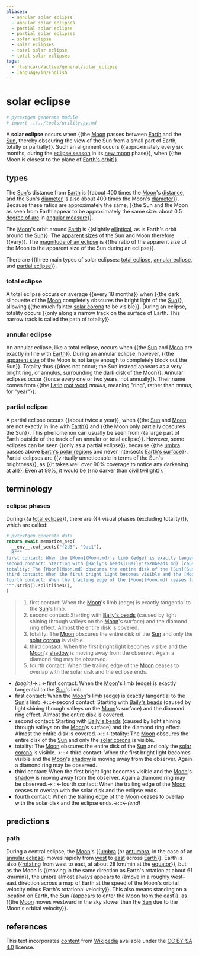 ```yaml
---
aliases:
  - annular solar eclipse
  - annular solar eclipses
  - partial solar eclipse
  - partial solar eclipses
  - solar eclipse
  - solar eclipses
  - total solar eclipse
  - total solar eclipses
tags:
  - flashcard/active/general/solar_eclipse
  - language/in/English
---
```


# solar eclipse

```Python
# pytextgen generate module
# import ../../tools/utility.py.md
```

A __solar eclipse__ occurs when {{the [Moon](Moon.md) passes between [Earth](Earth.md) and the [Sun](Sun.md), thereby obscuring the view of the Sun from a small part of Earth, totally or partially}}. Such an alignment occurs {{approximately every six months, during the [eclipse season](eclipsee%20season.md) in its [new moon](new%20moon.md) phase}}, when {{the Moon is closest to the plane of [Earth's orbit](Earth's%20orbit.md)}}. <!--SR:!2024-08-25,35,270!2024-09-24,59,310!2024-09-23,58,310-->

## types

The [Sun](Sun.md)'s distance from [Earth](Earth.md) is {{about 400 times the [Moon](Moon.md)'s [distance](lunar%20distance.md), and the Sun's [diameter](diameter.md) is also about 400 times the Moon's [diameter](diameter.md)}}. Because these ratios are approximately the same, {{the Sun and the Moon as seen from Earth appear to be approximately the same size: about 0.5 [degree of arc](degree%20(angle).md) in [angular measure](angular%20diameter.md)}}. <!--SR:!2024-09-11,52,290!2024-08-24,34,270-->

The [Moon](Moon.md)'s orbit around [Earth](Earth.md) is {{slightly [elliptical](elliptic%20orbit.md), as is Earth's orbit around the [Sun](Sun.md)}}. The [apparent sizes](angular%20diameter.md) of the Sun and Moon therefore {{vary}}. The [magnitude of an eclipse](magnitude%20of%20eclipse.md) is {{the ratio of the apparent size of the Moon to the apparent size of the Sun during an eclipse}}. <!--SR:!2024-09-24,59,310!2024-10-02,67,310!2024-08-21,33,290-->

There are {{three main types of solar eclipses: [total eclipse](#total%20eclipse), [annular eclipse](#annular%20eclipse), and [partial eclipse](#partial%20eclipse)}}. <!--SR:!2024-08-29,38,290-->

### total eclipse

A total eclipse occurs on average {{every 18 months}} when {{the dark silhouette of the [Moon](Moon.md) completely obscures the bright light of the [Sun](Sun.md)}}, allowing {{the much fainter [solar corona](stellar%20corona.md) to be visible}}. During an eclipse, totality occurs {{only along a narrow track on the surface of Earth. This narrow track is called the path of totality}}. <!--SR:!2024-09-12,47,290!2024-09-12,42,250!2024-09-21,56,310!2024-09-16,56,310-->

### annular eclipse

An annular eclipse, like a total eclipse, occurs when {{the [Sun](Sun.md) and [Moon](Moon.md) are exactly in line with [Earth](Earth.md)}}. During an annular eclipse, however, {{the [apparent size](angular%20diameter.md) of the Moon is not large enough to completely block out the Sun}}. Totality thus {{does not occur; the Sun instead appears as a very bright ring, or [annulus](annulus%20(mathematics).md), surrounding the dark disk of the Moon}}. Annular eclipses occur {{once every one or two years, not annually}}. Their name comes from {{the [Latin](Latin.md) [root word](root%20(linguistics).md) _anulus_, meaning "ring", rather than _annus_, for "year"}}. <!--SR:!2024-08-25,34,290!2024-09-14,54,310!2024-09-13,52,310!2024-08-28,40,290!2024-10-27,78,290-->

### partial eclipse

A partial eclipse occurs {{about twice a year}}, when {{the [Sun](Sun.md) and [Moon](Moon.md) are not exactly in line with [Earth](Earth.md)}} and {{the Moon only partially obscures the Sun}}. This phenomenon can usually be seen from {{a large part of Earth outside of the track of an annular or total eclipse}}. However, some eclipses can be seen {{only as a partial eclipse}}, because {{the [umbra](umbra,%20penumbra%20and%20antumbra.md#umbra) passes above [Earth's polar regions](polar%20regions%20of%20Earth.md) and never intersects [Earth's surface](geoid.md)}}. Partial eclipses are {{virtually unnoticeable in terms of the Sun's brightness}}, as {{it takes well over 90% coverage to notice any darkening at all}}. Even at 99%, it would be {{no darker than [civil twilight](twilight.md#civil%20twilight)}}. <!--SR:!2024-08-25,37,290!2024-09-15,54,310!2024-09-13,53,310!2024-09-17,56,310!2024-08-21,33,270!2024-09-22,57,310!2024-08-23,35,290!2024-09-05,40,290!2024-09-30,65,310-->

## terminology

### eclipse phases

During {{a [total eclipse](#total%20eclipse)}}, there are {{4 visual phases (excluding totality)}}, which are called: <!--SR:!2024-09-14,53,310!2024-10-03,68,310-->

```Python
# pytextgen generate data
return await memorize_seq(
  __env__.cwf_sects("f2d3", "9ac1"),
  R"""
first contact: When the [Moon](Moon.md)'s limb (edge) is exactly tangential to the [Sun](Sun.md)'s limb.
second contact: Starting with [Baily's beads](Baily's%20beads.md) (caused by light shining through valleys on the [Moon](Moon.md)'s surface) and the diamond ring effect. Almost the entire disk is covered.
totality: The [Moon](Moon.md) obscures the entire disk of the [Sun](Sun.md) and only the [solar corona](stellar%20corona.md) is visible.
third contact: When the first bright light becomes visible and the [Moon](Moon.md)'s [shadow](shadow.md) is moving away from the observer. Again a diamond ring may be observed.
fourth contact: When the trailing edge of the [Moon](Moon.md) ceases to overlap with the solar disk and the eclipse ends.
""".strip().splitlines(),
)
```

<!--pytextgen generate section="f2d3"--><!-- The following content is generated at 2024-07-05T20:41:16.780710+08:00. Any edits will be overridden! -->

> 1. first contact: When the [Moon](Moon.md)'s limb (edge) is exactly tangential to the [Sun](Sun.md)'s limb.
> 2. second contact: Starting with [Baily's beads](Baily's%20beads.md) (caused by light shining through valleys on the [Moon](Moon.md)'s surface) and the diamond ring effect. Almost the entire disk is covered.
> 3. totality: The [Moon](Moon.md) obscures the entire disk of the [Sun](Sun.md) and only the [solar corona](stellar%20corona.md) is visible.
> 4. third contact: When the first bright light becomes visible and the [Moon](Moon.md)'s [shadow](shadow.md) is moving away from the observer. Again a diamond ring may be observed.
> 5. fourth contact: When the trailing edge of the [Moon](Moon.md) ceases to overlap with the solar disk and the eclipse ends.

<!--/pytextgen-->

<!--pytextgen generate section="9ac1"--><!-- The following content is generated at 2024-07-05T20:41:16.752680+08:00. Any edits will be overridden! -->

- _(begin)_→:::←first contact: When the [Moon](Moon.md)'s limb (edge) is exactly tangential to the [Sun](Sun.md)'s limb. <!--SR:!2024-10-23,70,270!2024-09-22,57,310-->
- first contact: When the [Moon](Moon.md)'s limb (edge) is exactly tangential to the [Sun](Sun.md)'s limb.→:::←second contact: Starting with [Baily's beads](Baily's%20beads.md) (caused by light shining through valleys on the [Moon](Moon.md)'s surface) and the diamond ring effect. Almost the entire disk is covered. <!--SR:!2024-08-18,28,270!2024-08-24,36,290-->
- second contact: Starting with [Baily's beads](Baily's%20beads.md) (caused by light shining through valleys on the [Moon](Moon.md)'s surface) and the diamond ring effect. Almost the entire disk is covered.→:::←totality: The [Moon](Moon.md) obscures the entire disk of the [Sun](Sun.md) and only the [solar corona](stellar%20corona.md) is visible. <!--SR:!2024-09-17,52,290!2024-08-28,37,290-->
- totality: The [Moon](Moon.md) obscures the entire disk of the [Sun](Sun.md) and only the [solar corona](stellar%20corona.md) is visible.→:::←third contact: When the first bright light becomes visible and the [Moon](Moon.md)'s [shadow](shadow.md) is moving away from the observer. Again a diamond ring may be observed. <!--SR:!2024-11-01,79,270!2024-09-23,58,310-->
- third contact: When the first bright light becomes visible and the [Moon](Moon.md)'s [shadow](shadow.md) is moving away from the observer. Again a diamond ring may be observed.→:::←fourth contact: When the trailing edge of the [Moon](Moon.md) ceases to overlap with the solar disk and the eclipse ends. <!--SR:!2024-08-25,37,290!2024-09-01,44,290-->
- fourth contact: When the trailing edge of the [Moon](Moon.md) ceases to overlap with the solar disk and the eclipse ends.→:::←_(end)_ <!--SR:!2024-09-29,64,310!2024-09-01,42,290-->

<!--/pytextgen-->

## predictions

### path

During a central eclipse, the [Moon](Moon.md)'s {{[umbra](umbra,%20penumbra%20and%20antumbra.md#umbra) (or [antumbra](umbra,%20penumbra%20and%20antumbra.md#antumbra), in the case of an [annular eclipse](#annular%20eclipse)) moves rapidly from [west](west.md) to [east](east.md) across [Earth](Earth.md)}}. Earth is also {{[rotating](rotation.md) from west to east, at about 28 km/min at the [equator](equator.md)}}, but as the Moon is {{moving in the same direction as Earth's rotation at about 61 km/min}}, the umbra almost always appears to {{move in a roughly west–east direction across a map of Earth at the speed of the Moon's orbital velocity minus Earth's rotational velocity}}. This also means standing on a location on Earth, the [Sun](Sun.md) {{appears to enter the [Moon](Moon.md) from the east}}, as {{the [Moon](Moon.md) moves westward in the sky slower than the [Sun](Sun.md) due to the Moon's orbital velocity}}. <!--SR:!2024-09-04,45,290!2024-08-19,29,270!2024-09-28,58,270!2024-08-30,42,290!2024-08-19,31,290!2024-10-12,61,270-->

## references

This text incorporates [content](https://en.wikipedia.org/wiki/solar_eclipse) from [Wikipedia](Wikipedia.md) available under the [CC BY-SA 4.0](https://creativecommons.org/licenses/by-sa/4.0/) license.
